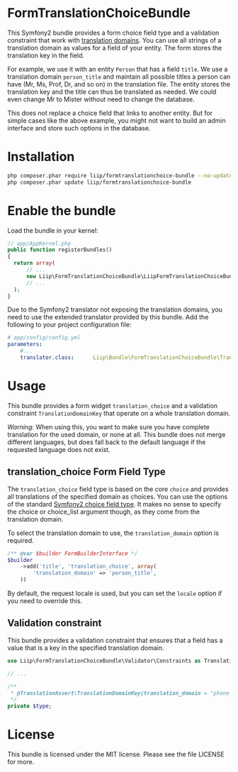 FormTranslationChoiceBundle
===========================

This Symfony2 bundle provides a form choice field type and a validation
constraint that work with [translation domains](http://symfony.com/doc/current/book/translation.html#using-message-domains).
You can use all strings of a translation domain as values for a field of your
entity. The form stores the translation key in the field.

For example, we use it with an entity `Person` that has a field `title`. We use
a translation domain `person_title` and maintain all possible titles a person
can have (Mr, Ms, Prof, Dr, and so on) in the translation file. The entity
stores the translation key and the title can thus be translated as needed. We
could even change Mr to Mister without need to change the database.

This does not replace a choice field that links to another entity. But for
simple cases like the above example, you might not want to build an admin
interface and store such options in the database.


Installation
============

```bash
php composer.phar require liip/formtranslationchoice-bundle --no-update
php composer.phar update liip/formtranslationchoice-bundle
```

Enable the bundle
=================

Load the bundle in your kernel:

``` php
// app/AppKernel.php
public function registerBundles()
{
  return array(
      // ...
      new Liip\FormTranslationChoiceBundle\LiipFormTranslationChoiceBundle(),
      // ...
  );
}
```
Due to the Symfony2 translator not exposing the translation domains, you need
to use the extended translator provided by this bundle. Add the following to
your project configuration file:

```yaml
# app/config/config.yml
parameters:
    #...
    translator.class:      Liip\Bundle\FormTranslationChoiceBundle\Translation\Translator
```

Usage
=====

This bundle provides a form widget `translation_choice` and a validation
constraint `TranslationDomainKey` that operate on a whole translation domain.

*Warning*: When using this, you want to make sure you have complete translation
for the used domain, or none at all. This bundle does not merge different
languages, but does fall back to the default language if the requested language
does not exist.

translation_choice Form Field Type
----------------------------------

The `translation_choice` field type is based on the core `choice` and provides
all translations of the specified domain as choices. You can use the options of
the standard [Symfony2 choice field type](http://symfony.com/doc/current/reference/forms/types/choice.html).
It makes no sense to specify the choice or choice_list argument though, as they
come from the translation domain.

To select the translation domain to use, the `translation_domain` option is
required.

```php
/** @var $builder FormBuilderInterface */
$builder
    ->add('title', 'translation_choice', array(
        'translation_domain' => 'person_title',
    ))
```

By default, the request locale is used, but you can set the `locale` option if
you need to override this.


Validation constraint
---------------------

This bundle provides a validation constraint that ensures that a field has a
value that is a key in the specified translation domain.

```php
use Liip\FormTranslationChoiceBundle\Validator\Constraints as TranslationAssert;

// ...

/**
 * @TranslationAssert\TranslationDomainKey(translation_domain = "phone_type")
 */
private $type;
```


License
=======

This bundle is licensed under the MIT license. Please see the file LICENSE for more.
